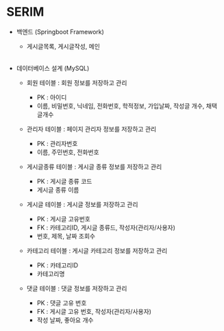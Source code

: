 # SERIM
- 백엔드 (Springboot Framework)
    - 게시글목록, 게시글작성, 메인
    
    <br>
    
- 데이터베이스 설계 (MySQL)
    - 회원 테이블 : 회원 정보를 저장하고 관리
        - PK : 아이디
        - 이름, 비밀번호, 닉네임, 전화번호, 학적정보, 가입날짜, 작성글 개수, 채택글개수

    - 관리자 테이블 : 페이지 관리자 정보를 저장하고 관리
        - PK : 관리자번호
        - 이름, 주민번호, 전화번호

    - 게시글종류 테이블 : 게시글 종류 정보를 저장하고 관리
        - PK : 게시글 종류 코드
        - 게시글 종류 이름

    - 게시글 테이블 : 게시글 정보를 저장하고 관리
        - PK : 게시글 고유번호
        - FK : 카테고리ID, 게시글 종류드, 작성자(관리자/사용자)
        - 번호, 제목, 날짜 조회수

    - 카테고리 테이블 : 게시글 카테고리 정보를 저장하고 관리
        - PK : 카테고리ID
        - 카테고리명

    - 댓글 테이블 : 댓글 정보를 저장하고 관리
        - PK : 댓글 고유 번호
        - FK : 게시글 고유 번호, 작성자(관리자/사용자)
        - 작성 날짜, 좋아요 개수

